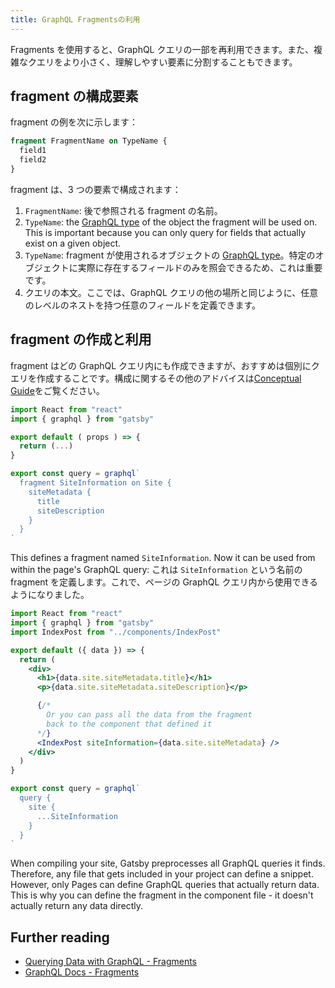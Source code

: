 ```yaml
---
title: GraphQL Fragmentsの利用
---
```


Fragments を使用すると、GraphQL クエリの一部を再利用できます。また、複雑なクエリをより小さく、理解しやすい要素に分割することもできます。

## fragment の構成要素

fragment の例を次に示します：

```graphql
fragment FragmentName on TypeName {
  field1
  field2
}
```

fragment は、3 つの要素で構成されます：

1. `FragmentName`: 後で参照される fragment の名前。
1. `TypeName`: the [GraphQL type](https://graphql.org/graphql-js/object-types/) of the object the fragment will be used on. This is important because you can only query for fields that actually exist on a given object.
1. `TypeName`: fragment が使用されるオブジェクトの [GraphQL type](https://graphql.org/graphql-js/object-types/)。特定のオブジェクトに実際に存在するフィールドのみを照会できるため、これは重要です。
1. クエリの本文。ここでは、GraphQL クエリの他の場所と同じように、任意のレベルのネストを持つ任意のフィールドを定義できます。

## fragment の作成と利用

fragment はどの GraphQL クエリ内にも作成できますが、おすすめは個別にクエリを作成することです。構成に関するその他のアドバイスは[Conceptual Guide](/docs/graphql-concepts/#fragments)をご覧ください。

```jsx:title=src/components/IndexPost.jsx
import React from "react"
import { graphql } from "gatsby"

export default ( props ) => {
  return (...)
}

export const query = graphql`
  fragment SiteInformation on Site {
    siteMetadata {
      title
      siteDescription
    }
  }
`
```

This defines a fragment named `SiteInformation`. Now it can be used from within the page's GraphQL query:
これは `SiteInformation` という名前の fragment を定義します。これで、ページの GraphQL クエリ内から使用できるようになりました。

```jsx:title=src/pages/main.jsx
import React from "react"
import { graphql } from "gatsby"
import IndexPost from "../components/IndexPost"

export default ({ data }) => {
  return (
    <div>
      <h1>{data.site.siteMetadata.title}</h1>
      <p>{data.site.siteMetadata.siteDescription}</p>

      {/*
        Or you can pass all the data from the fragment
        back to the component that defined it
      */}
      <IndexPost siteInformation={data.site.siteMetadata} />
    </div>
  )
}

export const query = graphql`
  query {
    site {
      ...SiteInformation
    }
  }
`
```

When compiling your site, Gatsby preprocesses all GraphQL queries it finds. Therefore, any file that gets included in your project can define a snippet. However, only Pages can define GraphQL queries that actually return data. This is why you can define the fragment in the component file - it doesn't actually return any data directly.

## Further reading

- [Querying Data with GraphQL - Fragments](/docs/graphql-concepts/#fragments)
- [GraphQL Docs - Fragments](https://graphql.org/learn/queries/#fragments)
